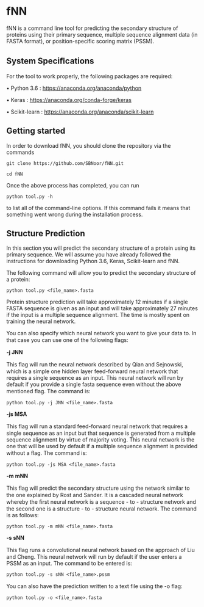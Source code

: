 # fNN

fNN is a command line tool for predicting the secondary structure of proteins using their primary sequence, multiple sequence alignment data (in FASTA format), or position-specific scoring matrix (PSSM).

## System Speciﬁcations 
For the tool to work properly, the following packages are required:

• Python 3.6 : https://anaconda.org/anaconda/python

• Keras : https://anaconda.org/conda-forge/keras

• Scikit-learn : https://anaconda.org/anaconda/scikit-learn


## Getting started

In order to download fNN, you should clone the repository via the commands

```
git clone https://github.com/SBNoor/fNN.git

cd fNN
```

Once the above process has completed, you can run

```
python tool.py -h
```

to list all of the command-line options. If this command fails it means that something went wrong during the installation process.

## Structure Prediction

In this section you will predict the secondary structure of a protein using its primary sequence. We will assume you have already followed the instructions for downloading Python 3.6, Keras, Scikit-learn and fNN.

The following command will allow you to predict the secondary structure of a protein:

```
python tool.py <file_name>.fasta
```

Protein structure prediction will take approximately 12 minutes if a single FASTA sequence is given as an input and will take approximately 27 minutes if the input is a multiple sequence alignment. The time is mostly spent on training the neural network.

You can also specify which neural network you want to give your data to. In that case you can use one of the following ﬂags:

**-j JNN** 

This ﬂag will run the neural network described by Qian and Sejnowski, which is a simple one hidden layer feed-forward neural network that requires a single sequence as an input. This neural network will run by default if you provide a single fasta sequence even without the above mentioned ﬂag. The command is:

```
python tool.py -j JNN <file_name>.fasta
```

**-js MSA** 

This ﬂag will run a standard feed-forward neural network that requires a single sequence as an input but that sequence is generated from a multiple sequence alignment by virtue of majority voting. This neural network is the one that will be used by default if a multiple sequence alignment is provided without a ﬂag. The command is: 

```
python tool.py -js MSA <file_name>.fasta
```

**-m mNN**

This ﬂag will predict the secondary structure using the network similar to the one explained by Rost and Sander. It is a cascaded neural network whereby the ﬁrst neural network is a sequence - to - structure network and the second one is a structure - to - structure neural network. The command is as follows:

```
python tool.py -m mNN <file_name>.fasta
```

**-s sNN**

This ﬂag runs a convolutional neural network based on the approach of Liu and Cheng. This neural network will run by default if the user enters a PSSM as an input. The command to be entered is:

```
python tool.py -s sNN <file_name>.pssm
```

You can also have the prediction written to a text ﬁle using the -o ﬂag:

```
python tool.py -o <file_name>.fasta
```
